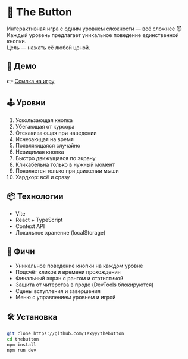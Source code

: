 # 🧠 The Button

Интерактивная игра с одним уровнем сложности — всё сложнее 😈  
Каждый уровень предлагает уникальное поведение единственной кнопки.  
Цель — нажать её любой ценой.

## 🚀 Демо

👉 [Ссылка на игру](https://your-domain.com)

## 🕹 Уровни

1. Ускользающая кнопка
2. Убегающая от курсора
3. Отскакивающая при наведении
4. Исчезающая на время
5. Появляющаяся случайно
6. Невидимая кнопка
7. Быстро движущаяся по экрану
8. Кликабельна только в нужный момент
9. Появляется только при движении мыши
10. Хардкор: всё и сразу

## 📦 Технологии

- Vite
- React + TypeScript
- Context API
- Локальное хранение (localStorage)

## 🧠 Фичи

- Уникальное поведение кнопки на каждом уровне
- Подсчёт кликов и времени прохождения
- Финальный экран с рангом и статистикой
- Защита от читерства в проде (DevTools блокируются)
- Сцены вступления и завершения
- Меню с управлением уровнем и игрой

## 🛠 Установка

```bash
git clone https://github.com/1exyy/thebutton
cd thebutton
npm install
npm run dev
